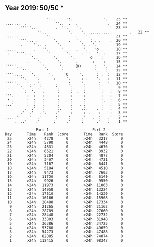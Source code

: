 Year 2019: 50/50 *
--------------------------------------------------------------
          .            ''..    .':.              '.    25 **
    .......  .             ''..  . '.              .   24 **
          .'''''...        .  ''.    '.             '  23 **
                   ''..          '.    '. ...........        .   22 **
    ......             ''.         '.    '.            21 **
          ''''... .       '.     .   '.    : . .    .  20 **
           .     ''.. .     '.         '. . '.         19 **
    .....        .   ''.      '.    ..  '.   'o .      18 **
     .   ''''...        '.      '.     . ':   '. .     17 **
                '..       '.      '.       o    :      16 **
              .    '.       '.     '.       :    :     15 **
    '''''...         '.      '.     (O)      :   '.    14 **
            ''..       '.     '.     '.      '.   :    13 **
    ''''....    '.      '.     'O     '.      : .  :   12 **
           ''.    '.      :     '.     : .    '.   :   11 **
    '''''..   '. . '.      .     :     '.      :   '.  10 **
     .     '.  '.  .'.     '.     :.    :      :    :   9 **
             :  '.   .      :     :  .  :       :   :   8 **
    '''.      :  :   :      :     :     :       :   :   7 **
     * .      :  :   :      :  .  :     :       :.  :   6 **
    ...'      :  :   :      :     :   . :       :   :   5 **
             .  .'   :      :.    :    .:.    . :   :   4 **
           .'  .'   .'.    .'     :     : .    :    :   3 **
    .....''   .'   .'      :     :     .'   .  :   .'   2 **
        .  ..'    .'      :     .'     :      .'   :    1 **

          --------Part 1---------   --------Part 2--------
    Day       Time    Rank  Score       Time   Rank  Score
     25       >24h    4278      0       >24h   3217      0
     24       >24h    5790      0       >24h   4448      0
     23       >24h    4831      0       >24h   4676      0
     22       >24h    6521      0       >24h   3932      0
     21       >24h    5204      0       >24h   4877      0
     20       >24h    5467      0       >24h   4721      0
     19       >24h    7167      0       >24h   6441      0
     18       >24h    5184      0       >24h   4510      0
     17       >24h    9473      0       >24h   7603      0
     16       >24h   11750      0       >24h   8149      0
     15       >24h    9926      0       >24h   9550      0
     14       >24h   11973      0       >24h  11063      0
     13       >24h   14950      0       >24h  13224      0
     12       >24h   17810      0       >24h  14220      0
     11       >24h   16166      0       >24h  15968      0
     10       >24h   20488      0       >24h  17334      0
      9       >24h   21265      0       >24h  21162      0
      8       >24h   28789      0       >24h  27660      0
      7       >24h   28448      0       >24h  22732      0
      6       >24h   33803      0       >24h  31948      0
      5       >24h   36386      0       >24h  34725      0
      4       >24h   53760      0       >24h  49659      0
      3       >24h   54273      0       >24h  47488      0
      2       >24h   82085      0       >24h  74074      0
      1       >24h  112415      0       >24h  98347      0
